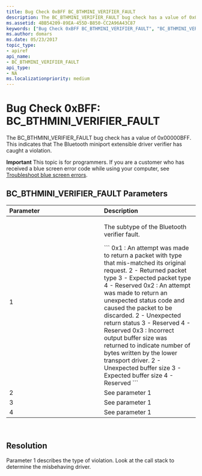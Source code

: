 ```yaml
---
title: Bug Check 0xBFF BC_BTHMINI_VERIFIER_FAULT
description: The BC_BTHMINI_VERIFIER_FAULT bug check has a value of 0x00000BFF. This indicates that The Bluetooth miniport extensible driver verifier has caught a violation.
ms.assetid: 4BB54209-89EA-455D-B850-CC2A96A43C87
keywords: ["Bug Check 0xBFF BC_BTHMINI_VERIFIER_FAULT", "BC_BTHMINI_VERIFIER_FAULT"]
ms.author: domars
ms.date: 05/23/2017
topic_type:
- apiref
api_name:
- BC_BTHMINI_VERIFIER_FAULT
api_type:
- NA
ms.localizationpriority: medium
---
```


# Bug Check 0xBFF: BC\_BTHMINI\_VERIFIER\_FAULT


The BC\_BTHMINI\_VERIFIER\_FAULT bug check has a value of 0x00000BFF. This indicates that The Bluetooth miniport extensible driver verifier has caught a violation.

**Important** This topic is for programmers. If you are a customer who has received a blue screen error code while using your computer, see [Troubleshoot blue screen errors](https://windows.microsoft.com/windows-10/troubleshoot-blue-screen-errors).

## BC\_BTHMINI\_VERIFIER\_FAULT Parameters


<table>
<colgroup>
<col width="50%" />
<col width="50%" />
</colgroup>
<thead>
<tr class="header">
<th align="left">Parameter</th>
<th align="left">Description</th>
</tr>
</thead>
<tbody>
<tr class="odd">
<td align="left">1</td>
<td align="left"><p>The subtype of the Bluetooth verifier fault.</p>
<div class="code">
```
            0x1 : An attempt was made to return a packet with type that mis-matched its original request.
                  2 - Returned packet type
                  3 - Expected packet type
                  4 - Reserved
            0x2 : An attempt was made to return an unexpected status code and caused the packet to be discarded.
                  2 - Unexpected return status
                  3 - Reserved
                  4 - Reserved
            0x3 : Incorrect output buffer size was returned to indicate number of bytes written by the lower transport driver.
                  2 - Unexpected buffer size
                  3 - Expected buffer size
                  4 - Reserved
```
</div></td>
</tr>
<tr class="even">
<td align="left">2</td>
<td align="left">See parameter 1</td>
</tr>
<tr class="odd">
<td align="left">3</td>
<td align="left">See parameter 1</td>
</tr>
<tr class="even">
<td align="left">4</td>
<td align="left">See parameter 1</td>
</tr>
</tbody>
</table>

 

Resolution
----------

Parameter 1 describes the type of violation. Look at the call stack to determine the misbehaving driver.

 

 




